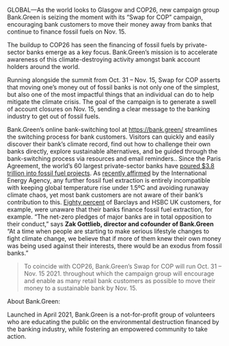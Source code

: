 GLOBAL—As the world looks to Glasgow and COP26, new campaign group Bank.Green is seizing the moment with its “Swap for COP” campaign, encouraging bank customers to move their money away from banks that continue to finance fossil fuels on Nov. 15.

The buildup to COP26 has seen the financing of fossil fuels by private-sector banks emerge as a key focus. Bank.Green’s mission is to accelerate awareness of this climate-destroying activity amongst bank account holders around the world.

Running alongside the summit from Oct. 31 – Nov. 15, Swap for COP asserts that moving one’s money out of fossil banks is not only one of the simplest, but also one of the most impactful things that an individual can do to help mitigate the climate crisis. The goal of the campaign is to generate a swell of account closures on Nov. 15, sending a clear message to the banking industry to get out of fossil fuels.

Bank.Green’s online bank-switching tool at https://bank.green/ streamlines the switching process for bank customers. Visitors can quickly and easily discover their bank’s climate record, find out how to challenge their own banks directly, explore sustainable alternatives, and be guided through the bank-switching process via resources and email reminders..
Since the Paris Agreement, the world’s 60 largest private-sector banks have [poured \$3.8 trillion into fossil fuel projects](https://www.bankingonclimatechaos.org/). As [recently affirmed](https://www.ucsusa.org/about/news/iea-report-reaffirms-need-sharply-phase-down-fossil-fuels-meet-global-climate-goals-0) by the International Energy Agency, any further fossil fuel extraction is entirely incompatible with keeping global temperature rise under 1.5ºC and avoiding runaway climate chaos, yet most bank customers are not aware of their bank’s contribution to this. [Eighty percent](https://www.marketforces.org.au/barclays-and-hsbc-at-risk-of-losing-three-million-customers-over-continued-investment-in-fossil-fuels/) of Barclays and HSBC UK customers, for example, were unaware that their banks finance fossil fuel extraction, for example.
“The net-zero pledges of major banks are in total opposition to their conduct,” says **Zak Gottlieb, director and cofounder of Bank.Green** “At a time when people are starting to make serious lifestyle changes to fight climate change, we believe that if more of them knew their own money was being used against their interests, there would be an exodus from fossil banks.”

> To coincide with COP26, Bank.Green’s Swap for COP will run Oct. 31 – Nov. 15 2021. throughout which the campaign group will encourage and enable as many retail bank customers as possible to move their money to a sustainable bank by Nov. 15.

About Bank.Green:

Launched in April 2021, Bank.Green is a not-for-profit group of volunteers who are educating the public on the environmental destruction financed by the banking industry, while fostering an empowered community to take action.
